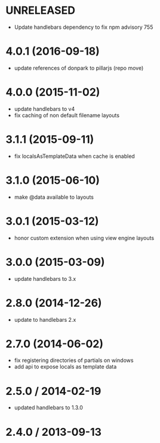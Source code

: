 # UNRELEASED

 * Update handlebars dependency to fix npm advisory 755

# 4.0.1 (2016-09-18)

 * update references of donpark to pillarjs (repo move)

# 4.0.0 (2015-11-02)

 * update handlebars to v4
 * fix caching of non default filename layouts

# 3.1.1 (2015-09-11)

 * fix localsAsTemplateData when cache is enabled

# 3.1.0 (2015-06-10)

 * make @data available to layouts

# 3.0.1 (2015-03-12)

 * honor custom extension when using view engine layouts

# 3.0.0 (2015-03-09)

 * update handlebars to 3.x

# 2.8.0 (2014-12-26)

 * update to handlebars 2.x

# 2.7.0 (2014-06-02)

 * fix registering directories of partials on windows
 * add api to expose locals as template data

# 2.5.0 / 2014-02-19

 * updated handlebars to 1.3.0

# 2.4.0 / 2013-09-13

